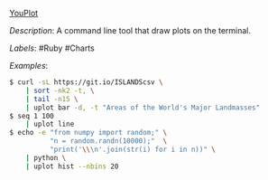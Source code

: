 [YouPlot](https://github.com/red-data-tools/YouPlot)

*Description*: A command line tool that draw plots on the terminal.

*Labels*: #Ruby #Charts

*Examples*:

```bash
$ curl -sL https://git.io/ISLANDScsv \
    | sort -nk2 -t, \
    | tail -n15 \
    | uplot bar -d, -t "Areas of the World's Major Landmasses"
$ seq 1 100
    | uplot line
$ echo -e "from numpy import random;" \
          "n = random.randn(10000);"  \
          "print('\\\n'.join(str(i) for i in n))" \
    | python \
    | uplot hist --nbins 20
```
